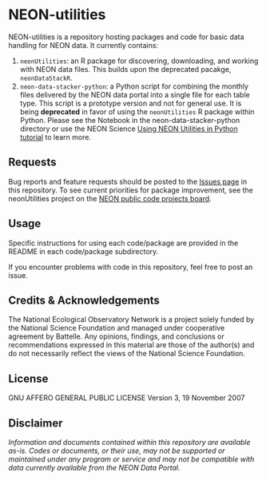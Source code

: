 NEON-utilities
================

<!-- ****** Description ****** -->


NEON-utilities is a repository hosting packages and code for basic data handling for NEON data. It currently contains:

1. `neonUtilities`: an R package for discovering, downloading, and working with NEON data files. This builds upon the deprecated pacakge, `neonDataStackR`.
2. `neon-data-stacker-python`: a Python script for combining the monthly files delivered by the NEON data portal into a single file for each table type. This script is a prototype version and not for general use. It is being **deprecated** in favor of using the `neonUtilities` R package within Python. Please see the Notebook in the neon-data-stacker-python directory or use the NEON Science <a href="https://www.neonscience.org/neon-utilities-python"> Using NEON Utilities in Python tutorial</a> to learn more. 

<!-- ****** Requests ****** -->
Requests
--------

Bug reports and feature requests should be posted to the <a href="https://github.com/NEONScience/NEON-utilities/issues"> Issues page</a> in this repository. To see current priorities for package improvement, see the neonUtilities project on the <a href="https://github.com/NEONScience/public-code-development/projects/2"> NEON public code projects board</a>.


<!-- ****** Usage ****** -->
Usage
-----

Specific instructions for using each code/package are provided in the README in each code/package subdirectory. 

If you encounter problems with code in this repository, feel free to post an issue.

<!-- ****** Acknowledgements ****** -->
Credits & Acknowledgements
--------------------------

<!-- Acknowledgements text -->
The National Ecological Observatory Network is a project solely funded by the National Science Foundation and managed under cooperative agreement by Battelle. Any opinions, findings, and conclusions or recommendations expressed in this material are those of the author(s) and do not necessarily reflect the views of the National Science Foundation.

<!-- ****** License ****** -->
License
-------
 GNU AFFERO GENERAL PUBLIC LICENSE Version 3, 19 November 2007

<!-- ****** Disclaimer ****** -->
Disclaimer
----------
*Information and documents contained within this repository are available as-is. Codes or documents, or their use, may not be supported or maintained under any program or service and may not be compatible with data currently available from the NEON Data Portal.*

